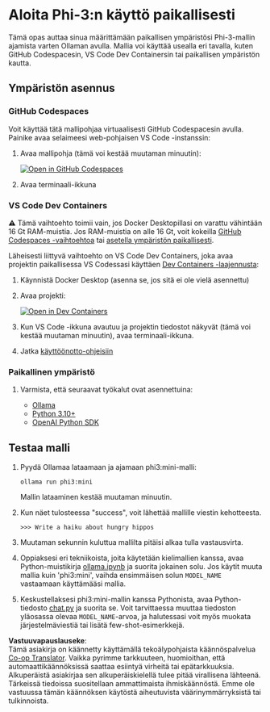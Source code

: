 <!--
CO_OP_TRANSLATOR_METADATA:
{
  "original_hash": "3edae6aebc3d0143037109e8af58f1ac",
  "translation_date": "2025-07-16T18:10:39+00:00",
  "source_file": "md/01.Introduction/01/01.EnvironmentSetup.md",
  "language_code": "fi"
}
-->
# Aloita Phi-3:n käyttö paikallisesti

Tämä opas auttaa sinua määrittämään paikallisen ympäristösi Phi-3-mallin ajamista varten Ollaman avulla. Mallia voi käyttää usealla eri tavalla, kuten GitHub Codespacesin, VS Code Dev Containersin tai paikallisen ympäristön kautta.

## Ympäristön asennus

### GitHub Codespaces

Voit käyttää tätä mallipohjaa virtuaalisesti GitHub Codespacesin avulla. Painike avaa selaimeesi web-pohjaisen VS Code -instanssin:

1. Avaa mallipohja (tämä voi kestää muutaman minuutin):

    [![Open in GitHub Codespaces](https://github.com/codespaces/badge.svg)](https://codespaces.new/microsoft/phi-3cookbook)

2. Avaa terminaali-ikkuna

### VS Code Dev Containers

⚠️ Tämä vaihtoehto toimii vain, jos Docker Desktopillasi on varattu vähintään 16 Gt RAM-muistia. Jos RAM-muistia on alle 16 Gt, voit kokeilla [GitHub Codespaces -vaihtoehtoa](../../../../../md/01.Introduction/01) tai [asetella ympäristön paikallisesti](../../../../../md/01.Introduction/01).

Läheisesti liittyvä vaihtoehto on VS Code Dev Containers, joka avaa projektin paikallisessa VS Codessasi käyttäen [Dev Containers -laajennusta](https://marketplace.visualstudio.com/items?itemName=ms-vscode-remote.remote-containers):

1. Käynnistä Docker Desktop (asenna se, jos sitä ei ole vielä asennettu)
2. Avaa projekti:

    [![Open in Dev Containers](https://img.shields.io/static/v1?style=for-the-badge&label=Dev%20Containers&message=Open&color=blue&logo=visualstudiocode)](https://vscode.dev/redirect?url=vscode://ms-vscode-remote.remote-containers/cloneInVolume?url=https://github.com/microsoft/phi-3cookbook)

3. Kun VS Code -ikkuna avautuu ja projektin tiedostot näkyvät (tämä voi kestää muutaman minuutin), avaa terminaali-ikkuna.
4. Jatka [käyttöönotto-ohjeisiin](../../../../../md/01.Introduction/01)

### Paikallinen ympäristö

1. Varmista, että seuraavat työkalut ovat asennettuina:

    * [Ollama](https://ollama.com/)
    * [Python 3.10+](https://www.python.org/downloads/)
    * [OpenAI Python SDK](https://pypi.org/project/openai/)

## Testaa malli

1. Pyydä Ollamaa lataamaan ja ajamaan phi3:mini-malli:

    ```shell
    ollama run phi3:mini
    ```

    Mallin lataaminen kestää muutaman minuutin.

2. Kun näet tulosteessa "success", voit lähettää mallille viestin kehotteesta.

    ```shell
    >>> Write a haiku about hungry hippos
    ```

3. Muutaman sekunnin kuluttua mallilta pitäisi alkaa tulla vastausvirta.

4. Oppiaksesi eri tekniikoista, joita käytetään kielimallien kanssa, avaa Python-muistikirja [ollama.ipynb](../../../../../code/01.Introduce/ollama.ipynb) ja suorita jokainen solu. Jos käytit muuta mallia kuin 'phi3:mini', vaihda ensimmäisen solun `MODEL_NAME` vastaamaan käyttämääsi mallia.

5. Keskustellaksesi phi3:mini-mallin kanssa Pythonista, avaa Python-tiedosto [chat.py](../../../../../code/01.Introduce/chat.py) ja suorita se. Voit tarvittaessa muuttaa tiedoston yläosassa olevaa `MODEL_NAME`-arvoa, ja halutessasi voit myös muokata järjestelmäviestiä tai lisätä few-shot-esimerkkejä.

**Vastuuvapauslauseke**:  
Tämä asiakirja on käännetty käyttämällä tekoälypohjaista käännöspalvelua [Co-op Translator](https://github.com/Azure/co-op-translator). Vaikka pyrimme tarkkuuteen, huomioithan, että automaattikäännöksissä saattaa esiintyä virheitä tai epätarkkuuksia. Alkuperäistä asiakirjaa sen alkuperäiskielellä tulee pitää virallisena lähteenä. Tärkeissä tiedoissa suositellaan ammattimaista ihmiskäännöstä. Emme ole vastuussa tämän käännöksen käytöstä aiheutuvista väärinymmärryksistä tai tulkinnoista.